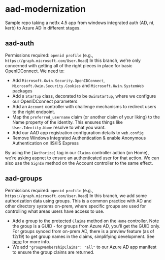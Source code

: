 # aad-modernization

Sample repo taking a netfx 4.5 app from windows integrated auth (AD, nt, kerb) to Azure AD in different stages.

## aad-auth
Permissions required: `openid profile` (e.g., `https://graph.microsoft.com/User.Read`)
In this branch, we're only concerned with getting all of the right pieces in place for basic OpenIDConnect. We need to:
- Add `Microsoft.Owin.Security.OpenIDConnect`, `Microsoft.Owin.Security.Cookies` and `Microsoft.Owin.SystemWeb` packages
- Add a `Startup` class, decorated to be `OwinStartup`, where we configure our OpenIDConnect parameters
- Add an `Account` controller with challenge mechanisms to redirect users to the right endpoint.
- Map the `preferred_username` claim (or another claim of your liking) to the Name property of the identity. This ensures things like `User.Identity.Name` resolve to what you want. 
- Add our AAD app registration configuration details to `web.config`
- Remove Windows Integrated Authentication &amp; enable Anonymous Authentication on IIS/IIS Express

By using the `[Authorize]` tag in our `Claims` controller action (on Home), we're asking aspnet to ensure an authenticated user for that action. We can also use the `SignIn` method on the Account controller to the same effect. 

## aad-groups
Permissions required: `openid profile` (e.g., `https://graph.microsoft.com/User.Read`)
In this branch, we add some authorization data using groups. This is a common practice with AD and other directory systems on-prem, where specific groups are used for controlling what areas users have access to use. 
- Add a group to the protected `Claims` method on the `Home` controller. Note the group is a GUID - for groups from Azure AD, you'll get the GUID only. For groups synced from on-prem AD, there is a preview feature (as of 12/19) to get group names in the claims, simplifying development. See [here](https://docs.microsoft.com/en-us/azure/active-directory/hybrid/how-to-connect-fed-group-claims) for more info.
- We add `"groupMembershipClaims": "all"` to our Azure AD app manifest to ensure the group claims are returned.